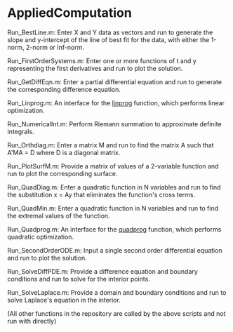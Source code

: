 # AppliedComputation

Run_BestLine.m: Enter X and Y data as vectors and run to generate the slope and y-intercept of the line of best fit for the data, with either the 1-norm, 2-norm or Inf-norm.

Run_FirstOrderSystems.m: Enter one or more functions of t and y representing the first derivatives and run to plot the solution.

Run_GetDiffEqn.m: Enter a partial differential equation and run to generate the corresponding difference equation.

Run_Linprog.m: An interface for the [linprog](https://www.mathworks.com/help/optim/ug/linprog.html "linprog at Mathworks.com") function, which performs linear optimization.

Run_NumericalInt.m: Perform Riemann summation to approximate definite integrals.

Run_Orthdiag.m: Enter a matrix M and run to find the matrix A such that A'MA = D where D is a diagonal matrix.

Run_PlotSurfM.m: Provide a matrix of values of a 2-variable function and run to plot the corresponding surface.

Run_QuadDiag.m: Enter a quadratic function in N variables and run to find the substitution x = Ay that eliminates the function's cross terms.

Run_QuadMin.m: Enter a quadratic function in N variables and run to find the extremal values of the function.

Run_Quadprog.m: An interface for the [quadprog](https://www.mathworks.com/help/optim/ug/quadprog.html "quadprog at Mathworks.com") function, which performs quadratic optimization.

Run_SecondOrderODE.m: Input a single second order differential equation and run to plot the solution. 

Run_SolveDiffPDE.m: Provide a difference equation and boundary conditions and run to solve for the interior points.

Run_SolveLaplace.m: Provide a domain and boundary conditions and run to solve Laplace's equation in the interior.

(All other functions in the repository are called by the above scripts and not run with directly)
